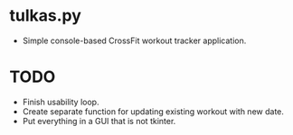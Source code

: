 # tulkas.py
- Simple console-based CrossFit workout tracker application.
# TODO
- Finish usability loop.
- Create separate function for updating existing workout with new date.
- Put everything in a GUI that is not tkinter.
